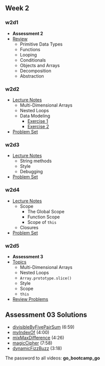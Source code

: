 ## Week 2

### w2d1
+ **Assessment 2**
+ [Review][w2d1-lecture-notes]
  + Primitive Data Types
  + Functions
  + Looping
  + Conditionals
  + Objects and Arrays
  + Decomposition
  + Abstraction

[w2d1-lecture-notes]:./d1/lecture_notes.md

### w2d2
+ [Lecture Notes][w2d2-lecture-notes]
  + Multi-Dimensional Arrays
  + Nested Loops
  + Data Modeling
    + [Exercise 1](./d2/data_model1.js)
    + [Exercise 2](./d2/data_model2.js)
+ [Problem Set][w2d2-pset]

[w2d2-lecture-notes]:./d2/lecture_notes.md
[w2d2-pset]:./d2/problem_set.md

### w2d3
+ [Lecture Notes][w2d3-lecture-notes]
  + String methods
  + Style
  + Debugging
+ [Problem Set][w2d3-pset]

[w2d3-lecture-notes]:./d3/lecture_notes.md
[w2d3-pset]:./d3/problem_set.md

### w2d4
+ [Lecture Notes][w2d4-lecture-notes]
  + Scope
    + The Global Scope
    + Function Scope
    + Scope of `this`
  + Closures
+ [Problem Set][w2d4-pset]

[w2d4-lecture-notes]:./d4/lecture_notes.md
[w2d4-pset]:./d4/problem_set.md

### w2d5
+ **Assessment 3**
+ [Topics][w3d1-lecture-notes]
  + Multi-Dimensional Arrays
  + Nested Loops
  + `Array.prototype.slice()`
  + Style
  + Scope
  + `this`
+ [Review Problems][w2-review-problems]

[w2-review-problems]:./d5/review.js
[w3d1-lecture-notes]:../w3/d1/lecture_notes.md

## Assessment 03 Solutions
+ [divisibleByFivePairSum](https://vimeo.com/163018573) (6:59)
+ [myIndexOf](https://vimeo.com/163018577) (4:00)
+ [mixMaxDifference](https://vimeo.com/163018574) (4:26)
+ [magicCipher](https://vimeo.com/163018572) (7:58)
+ [dynamicFizzBuzz](https://vimeo.com/163018571) (3:18)

The password to all videos: **go_bootcamp_go**
